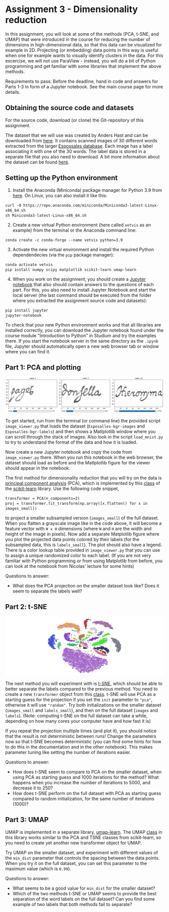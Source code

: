 # Assignment 3 - Dimensionality reduction

In this assignment, you will look at some of the methods (PCA, t-SNE, and UMAP) that were introduced in the course for reducing the number of dimensions in high-dimensional data, so that this data can be visualized for example in 2D. Projecting (or embedding) data points in this way is useful when one for example wants to visually identify clusters in the data. For this excercise, we will not use ParaView - instead, you will do a bit of Python programming and get familiar with some libraries that implement the above methods.

Requirements to pass: Before the deadline, hand in code and answers for Parts 1-3 in form of a Jupyter notebook. See the main course page for more details.

## Obtaining the source code and datasets

For the source code, download (or clone) the Git-repository of this assignment.

The dataset that we will use was created by Anders Hast and can be downloaded from [here](https://www.cb.uu.se/~aht/dataset/). It contains scanned images of 30 different words extracted from the larger [Espossales database](http://dag.cvc.uab.es/the-esposalles-database/). Each image has a label associating it with one of the 30 words. The label data is stored in a separate file that you also need to download. A bit more information about the dataset can be found [here](https://andershast.com/datasets/).

## Setting up the Python environment

  1. Install the Anaconda (Miniconda) package manager for Python 3.9 from [here](https://docs.conda.io/en/latest/miniconda.html). On Linux, you can also install it like this:

    curl -O https://repo.anaconda.com/miniconda/Miniconda3-latest-Linux-x86_64.sh  
    sh Miniconda3-latest-Linux-x86_64.sh

  2. Create a new virtual Python environment (here called `vetvis` as an example) from the terminal or the Anaconda command line:

    conda create -c conda-forge --name vetvis python=3.9

  3. Activate the new virtual environment and install the required Python dependendecies (via the `pip` package manager):

    conda activate vetvis
    pip install numpy scipy matplotlib scikit-learn umap-learn
  
  4. When you work on the assignment, you should create a [Jupyter notebook](https://jupyter.org/) that also should contain answers to the questions of each part. For this, you also need to install Jupyter Notebook and start the local server (the last command should be executed from the folder where you extracted the assignment source code and datasets):

    pip install jupyter
    jupyter-notebook
  
  To check that your new Python environment works and that all libraries are installed correctly, you can download the Jupyter notebook found under the course module "Introduction to Python" in Studium and try the examples there. If you start the notebook server in the same directory as the `.ipynb` file, Jupyter should automatically open a new web browser tab or window where you can find it.

## Part 1: PCA and plotting

![](images/image_viewer.png)

To get started, run from the terminal (or command line) the provided script `image_viewer.py` that loads the dataset (`Esposalles-bgr-images` and `Esposalles-bgr-labels`) and then shows a Matlplotlib window where you can scroll through the stack of images. Also look in the script `load_mnist.py` to try to understand the format of the data and how it is loaded.

Now create a new Jupyter notebook and copy the code from `image_viewer.py` there. When you run this notebook in the web browser, the dataset should load as before and the Matlplotlib figure for the viewer should appear in the notebook.

The first method for dimensionality reduction that you will try on the data is [principal component analysis](https://en.wikipedia.org/wiki/Principal_component_analysis) (PCA), which is implemented by this [class](https://scikit-learn.org/stable/modules/generated/sklearn.decomposition.PCA.html) of the [scikit-learn](https://scikit-learn.org) library. Use the following code snippet,

    transformer = PCA(n_components=2)
    proj = transformer.fit_transform(np.array([x.flatten() for x in images_small])

to project a smaller subsampled version (`images_small`) of the full dataset. When you flatten a grayscale image like in the code above, it will become a feature vector with `W x H` dimensions (where `W` and `H` are the width and height of the image in pixels). Now add a separate Matplotlib figure where you plot the projected data points colored by their labels (for the subsampled data, this is `labels_small`). The plot should also have a legend. There is a color lookup table provided in `image_viewer.py` that you can use to assign a unique randomized color to each label. (If you are not very familiar with Python programming or from using Matplotlib from before, you can look at the notebook from Nicolas' lecture for some hints)

Questions to answer:
- What does the PCA projection on the smaller dataset look like? Does it seem to separate the labels well?

## Part 2: t-SNE

![](images/tsne_example.png)

The next method you will experiment with is [t-SNE](https://en.wikipedia.org/wiki/T-distributed_stochastic_neighbor_embedding), which should be able to better separate the labels compared to the previous method. You need to create a new `transformer` object from this [class](https://scikit-learn.org/stable/modules/generated/sklearn.manifold.TSNE.html). t-SNE will use PCA as a starting guess for the projection if you set the `init` parameter to `"pca"`, otherwise it will use `"random"`. Try both initializations on the smaller dataset (`images_small` and `labels_small`), and then on the full dataset (`images` and `labels`). (Note: computing t-SNE on the full dataset can take a while, depending on how many cores your computer have and how fast it is)

If you repeat the projection multiple times (and plot it), you should notice that the result is not deterministic between runs! Change the parameters now so that t-SNE becomes deterministic (you can find some hints for how to do this in the documentation and in the other notebook). This makes parameter tuning like setting the number of iterations easier.

Questions to answer:
- How does t-SNE seem to compare to PCA on the smaller dataset, when using PCA as starting guess and 1000 iterations for the method? What happens when you increase the number of iterations to 5000, and decrease it to 250?
- How does t-SNE perform on the full dataset with PCA as starting guess compared to random initialization, for the same number of iterations (1000)?

## Part 3: UMAP

UMAP is implemented in a separate library, [umap-learn](https://umap-learn.readthedocs.io/en/latest/). The UMAP [class](https://umap-learn.readthedocs.io/en/latest/api.html#umap.umap_.UMAP) in this library works similar to the PCA and TSNE classes from scikit-learn, so you need to create yet another new transformer object for UMAP.

Try UMAP on the smaller dataset, and experiment with different values of the `min_dist` parameter that controls the spacing between the data points. When you try it on the full dataset, you can set this parameter to the maximum value (which is `0.99`).

Questions to answer:
- What seems to be a good value for `min_dist` for the smaller dataset?
- Which of the two methods t-SNE or UMAP seems to provide the best separation of the word labels on the full dataset? Can you find some example of two labels that both methods fail to separate? 